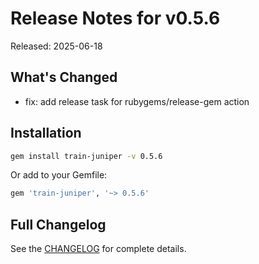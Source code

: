 # Release Notes for v0.5.6

Released: 2025-06-18

## What's Changed

- fix: add release task for rubygems/release-gem action

## Installation

```bash
gem install train-juniper -v 0.5.6
```

Or add to your Gemfile:

```ruby
gem 'train-juniper', '~> 0.5.6'
```

## Full Changelog

See the [CHANGELOG](../CHANGELOG.md) for complete details.
